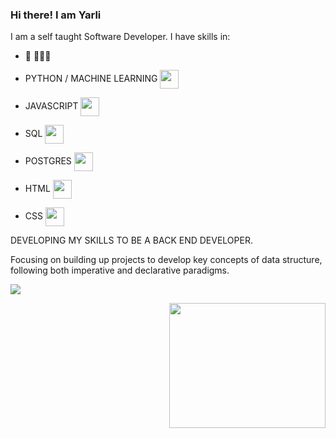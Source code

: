 ### Hi there! I am Yarli

I am a self taught Software Developer.
I have skills in: 

- 🔭 👨🏽‍💻
- PYTHON / MACHINE LEARNING <img align="center" height="30" width="30" src="https://cdn.jsdelivr.net/gh/devicons/devicon/icons/python/python-original.svg" />
          
- JAVASCRIPT  <img align="center" height="30" width="30" src="https://cdn.jsdelivr.net/gh/devicons/devicon/icons/javascript/javascript-original.svg" />
          
- SQL  <img align="center" height="30" width="30" src="https://cdn.jsdelivr.net/gh/devicons/devicon/icons/mysql/mysql-original-wordmark.svg" />

- POSTGRES  <img align="center" height="30" width="30" src="https://cdn.jsdelivr.net/gh/devicons/devicon/icons/postgresql/postgresql-plain-wordmark.svg" />
          
          
- HTML  <img align="center" height="30" width="30" src="https://cdn.jsdelivr.net/gh/devicons/devicon/icons/html5/html5-plain-wordmark.svg" />
          
- CSS <img align="center" height="30" width="30" src="https://cdn.jsdelivr.net/gh/devicons/devicon/icons/css3/css3-plain-wordmark.svg" />
          

DEVELOPING MY SKILLS TO BE A BACK END DEVELOPER. 

Focusing on building up projects to develop key concepts of data structure, following both imperative and declarative paradigms. 



<a href="https://www.linkedin.com/in/yarli-rabelo-17413a77/" target="_blank"><img src="https://img.shields.io/badge/-LinkedIn-%230077B5?style=for-the-badge&logo=linkedin&logoColor=white" target="_blank"></a> 

<img align="right" height="200" width="250" src="https://raw.githubusercontent.com/abhisheknaiidu/abhisheknaiidu/master/code.gif">



